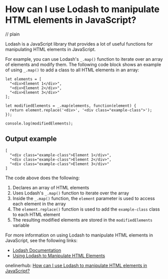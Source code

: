 # How can I use Lodash to manipulate HTML elements in JavaScript?
// plain

Lodash is a JavaScript library that provides a lot of useful functions for manipulating HTML elements in JavaScript.

For example, you can use Lodash's `_.map()` function to iterate over an array of elements and modify them. The following code block shows an example of using `_.map()` to add a class to all HTML elements in an array:

```
let elements = [
  "<div>Element 1</div>",
  "<div>Element 2</div>",
  "<div>Element 3</div>"
];

let modifiedElements = _.map(elements, function(element) {
  return element.replace('<div>', '<div class="example-class">');
});

console.log(modifiedElements);
```

## Output example

```
[
  "<div class="example-class">Element 1</div>",
  "<div class="example-class">Element 2</div>",
  "<div class="example-class">Element 3</div>"
]
```

The code above does the following:

1. Declares an array of HTML elements
2. Uses Lodash's `_.map()` function to iterate over the array
3. Inside the `_.map()` function, the `element` parameter is used to access each element in the array
4. The `element.replace()` function is used to add the `example-class` class to each HTML element
5. The resulting modified elements are stored in the `modifiedElements` variable

For more information on using Lodash to manipulate HTML elements in JavaScript, see the following links:

- [Lodash Documentation](https://lodash.com/docs/)
- [Using Lodash to Manipulate HTML Elements](https://www.freecodecamp.org/news/using-lodash-to-manipulate-html-elements-in-javascript-8e13c9f2ec6d/)

onelinerhub: [How can I use Lodash to manipulate HTML elements in JavaScript?](https://onelinerhub.com/javascript-lodash/how-can-i-use-lodash-to-manipulate-html-elements-in-javascript)